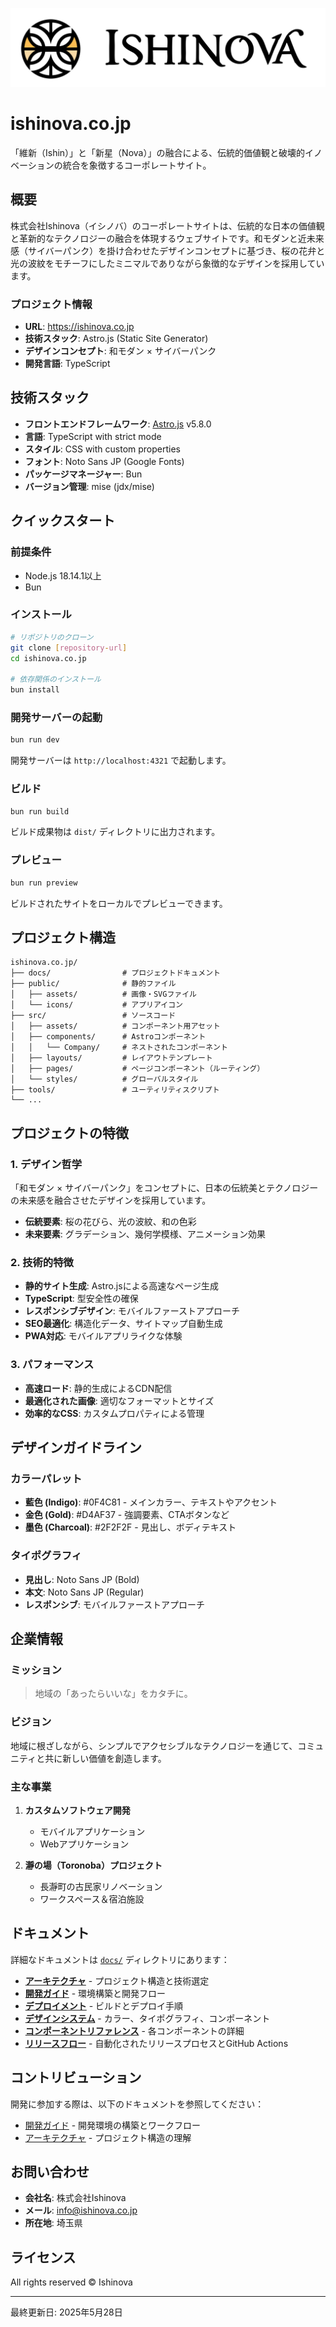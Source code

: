 ![hero.svg](./public/assets/hero.svg)

# ishinova.co.jp

「維新（Ishin）」と「新星（Nova）」の融合による、伝統的価値観と破壊的イノベーションの統合を象徴するコーポレートサイト。

## 概要

株式会社Ishinova（イシノバ）のコーポレートサイトは、伝統的な日本の価値観と革新的なテクノロジーの融合を体現するウェブサイトです。和モダンと近未来感（サイバーパンク）を掛け合わせたデザインコンセプトに基づき、桜の花弁と光の波紋をモチーフにしたミニマルでありながら象徴的なデザインを採用しています。

### プロジェクト情報

- **URL**: https://ishinova.co.jp
- **技術スタック**: Astro.js (Static Site Generator)
- **デザインコンセプト**: 和モダン × サイバーパンク
- **開発言語**: TypeScript

## 技術スタック

- **フロントエンドフレームワーク**: [Astro.js](https://astro.build/) v5.8.0
- **言語**: TypeScript with strict mode
- **スタイル**: CSS with custom properties
- **フォント**: Noto Sans JP (Google Fonts)
- **パッケージマネージャー**: Bun
- **バージョン管理**: mise (jdx/mise)

## クイックスタート

### 前提条件

- Node.js 18.14.1以上
- Bun

### インストール

```bash
# リポジトリのクローン
git clone [repository-url]
cd ishinova.co.jp

# 依存関係のインストール
bun install
```

### 開発サーバーの起動

```bash
bun run dev
```

開発サーバーは `http://localhost:4321` で起動します。

### ビルド

```bash
bun run build
```

ビルド成果物は `dist/` ディレクトリに出力されます。

### プレビュー

```bash
bun run preview
```

ビルドされたサイトをローカルでプレビューできます。

## プロジェクト構造

```
ishinova.co.jp/
├── docs/                # プロジェクトドキュメント
├── public/              # 静的ファイル
│   ├── assets/          # 画像・SVGファイル
│   └── icons/           # アプリアイコン
├── src/                 # ソースコード
│   ├── assets/          # コンポーネント用アセット
│   ├── components/      # Astroコンポーネント
│   │   └── Company/     # ネストされたコンポーネント
│   ├── layouts/         # レイアウトテンプレート
│   ├── pages/           # ページコンポーネント（ルーティング）
│   └── styles/          # グローバルスタイル
├── tools/               # ユーティリティスクリプト
└── ...
```

## プロジェクトの特徴

### 1. デザイン哲学

「和モダン × サイバーパンク」をコンセプトに、日本の伝統美とテクノロジーの未来感を融合させたデザインを採用しています。

- **伝統要素**: 桜の花びら、光の波紋、和の色彩
- **未来要素**: グラデーション、幾何学模様、アニメーション効果

### 2. 技術的特徴

- **静的サイト生成**: Astro.jsによる高速なページ生成
- **TypeScript**: 型安全性の確保
- **レスポンシブデザイン**: モバイルファーストアプローチ
- **SEO最適化**: 構造化データ、サイトマップ自動生成
- **PWA対応**: モバイルアプリライクな体験

### 3. パフォーマンス

- **高速ロード**: 静的生成によるCDN配信
- **最適化された画像**: 適切なフォーマットとサイズ
- **効率的なCSS**: カスタムプロパティによる管理

## デザインガイドライン

### カラーパレット

- **藍色 (Indigo)**: #0F4C81 - メインカラー、テキストやアクセント
- **金色 (Gold)**: #D4AF37 - 強調要素、CTAボタンなど
- **墨色 (Charcoal)**: #2F2F2F - 見出し、ボディテキスト

### タイポグラフィ

- **見出し**: Noto Sans JP (Bold)
- **本文**: Noto Sans JP (Regular)
- **レスポンシブ**: モバイルファーストアプローチ

## 企業情報

### ミッション

> 地域の「あったらいいな」をカタチに。

### ビジョン

地域に根ざしながら、シンプルでアクセシブルなテクノロジーを通じて、コミュニティと共に新しい価値を創造します。

### 主な事業

1. **カスタムソフトウェア開発**
   - モバイルアプリケーション
   - Webアプリケーション

2. **瀞の場（Toronoba）プロジェクト**
   - 長瀞町の古民家リノベーション
   - ワークスペース＆宿泊施設

## ドキュメント

詳細なドキュメントは [`docs/`](./docs/) ディレクトリにあります：

- **[アーキテクチャ](./docs/architecture.md)** - プロジェクト構造と技術選定
- **[開発ガイド](./docs/development.md)** - 環境構築と開発フロー
- **[デプロイメント](./docs/deployment.md)** - ビルドとデプロイ手順
- **[デザインシステム](./docs/design-system.md)** - カラー、タイポグラフィ、コンポーネント
- **[コンポーネントリファレンス](./docs/components.md)** - 各コンポーネントの詳細
- **[リリースフロー](./docs/release-flow.md)** - 自動化されたリリースプロセスとGitHub Actions

## コントリビューション

開発に参加する際は、以下のドキュメントを参照してください：

- [開発ガイド](./docs/development.md) - 開発環境の構築とワークフロー
- [アーキテクチャ](./docs/architecture.md) - プロジェクト構造の理解

## お問い合わせ

- **会社名**: 株式会社Ishinova
- **メール**: info@ishinova.co.jp
- **所在地**: 埼玉県

## ライセンス

All rights reserved © Ishinova

---

最終更新日: 2025年5月28日
